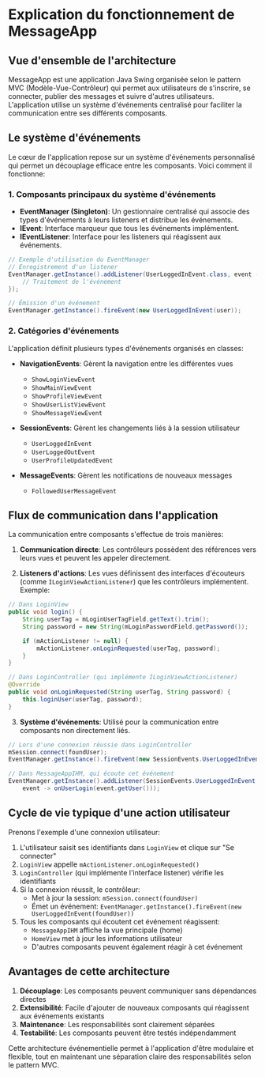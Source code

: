 # Explication du fonctionnement de MessageApp

## Vue d'ensemble de l'architecture

MessageApp est une application Java Swing organisée selon le pattern MVC (Modèle-Vue-Contrôleur) qui permet aux utilisateurs de s'inscrire, se connecter, publier des messages et suivre d'autres utilisateurs. L'application utilise un système d'événements centralisé pour faciliter la communication entre ses différents composants.

## Le système d'événements

Le cœur de l'application repose sur un système d'événements personnalisé qui permet un découplage efficace entre les composants. Voici comment il fonctionne:

### 1. Composants principaux du système d'événements

- **EventManager (Singleton)**: Un gestionnaire centralisé qui associe des types d'événements à leurs listeners et distribue les événements.
- **IEvent**: Interface marqueur que tous les événements implémentent.
- **IEventListener**: Interface pour les listeners qui réagissent aux événements.

```java
// Exemple d'utilisation du EventManager
// Enregistrement d'un listener
EventManager.getInstance().addListener(UserLoggedInEvent.class, event -> {
    // Traitement de l'événement
});

// Émission d'un événement
EventManager.getInstance().fireEvent(new UserLoggedInEvent(user));
```

### 2. Catégories d'événements

L'application définit plusieurs types d'événements organisés en classes:

- **NavigationEvents**: Gèrent la navigation entre les différentes vues
  - `ShowLoginViewEvent`
  - `ShowMainViewEvent`
  - `ShowProfileViewEvent`
  - `ShowUserListViewEvent`
  - `ShowMessageViewEvent`

- **SessionEvents**: Gèrent les changements liés à la session utilisateur
  - `UserLoggedInEvent`
  - `UserLoggedOutEvent`
  - `UserProfileUpdatedEvent`

- **MessageEvents**: Gèrent les notifications de nouveaux messages
  - `FollowedUserMessageEvent`

## Flux de communication dans l'application

La communication entre composants s'effectue de trois manières:

1. **Communication directe**: Les contrôleurs possèdent des références vers leurs vues et peuvent les appeler directement.

2. **Listeners d'actions**: Les vues définissent des interfaces d'écouteurs (comme `ILoginViewActionListener`) que les contrôleurs implémentent. Exemple:

```java
// Dans LoginView
public void login() {
    String userTag = mLoginUserTagField.getText().trim();
    String password = new String(mLoginPasswordField.getPassword());

    if (mActionListener != null) {
        mActionListener.onLoginRequested(userTag, password);
    }
}

// Dans LoginController (qui implémente ILoginViewActionListener)
@Override
public void onLoginRequested(String userTag, String password) {
    this.loginUser(userTag, password);
}
```

3. **Système d'événements**: Utilisé pour la communication entre composants non directement liés.

```java
// Lors d'une connexion réussie dans LoginController
mSession.connect(foundUser);
EventManager.getInstance().fireEvent(new SessionEvents.UserLoggedInEvent(foundUser));

// Dans MessageAppIHM, qui écoute cet événement
EventManager.getInstance().addListener(SessionEvents.UserLoggedInEvent.class, 
    event -> onUserLogin(event.getUser()));
```

## Cycle de vie typique d'une action utilisateur

Prenons l'exemple d'une connexion utilisateur:

1. L'utilisateur saisit ses identifiants dans `LoginView` et clique sur "Se connecter"
2. `LoginView` appelle `mActionListener.onLoginRequested()`
3. `LoginController` (qui implémente l'interface listener) vérifie les identifiants
4. Si la connexion réussit, le contrôleur:
   - Met à jour la session: `mSession.connect(foundUser)`
   - Émet un événement: `EventManager.getInstance().fireEvent(new UserLoggedInEvent(foundUser))`
5. Tous les composants qui écoutent cet événement réagissent:
   - `MessageAppIHM` affiche la vue principale (home)
   - `HomeView` met à jour les informations utilisateur
   - D'autres composants peuvent également réagir à cet événement

## Avantages de cette architecture

1. **Découplage**: Les composants peuvent communiquer sans dépendances directes
2. **Extensibilité**: Facile d'ajouter de nouveaux composants qui réagissent aux événements existants
3. **Maintenance**: Les responsabilités sont clairement séparées
4. **Testabilité**: Les composants peuvent être testés indépendamment

Cette architecture événementielle permet à l'application d'être modulaire et flexible, tout en maintenant une séparation claire des responsabilités selon le pattern MVC.